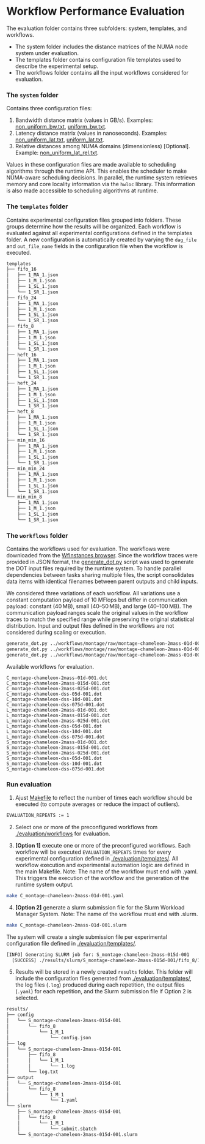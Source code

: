 
# Workflow Performance Evaluation

The evaluation folder contains three subfolders: system, templates, and workflows.

* The system folder includes the distance matrices of the NUMA node system under evaluation.
* The templates folder contains configuration file templates used to describe the experimental setup.
* The workflows folder contains all the input workflows considered for evaluation.

### The `system` folder

Contains three configuration files:

1. Bandwidth distance matrix (values in GB/s). Examples: [non_uniform_bw.txt](./system/non_uniform_bw.txt), [uniform_bw.txt](./system/uniform_bw.txt).
2. Latency distance matrix (values in nanoseconds). Examples: [non_uniform_lat.txt](./system/non_uniform_bw.txt), [uniform_lat.txt](./system/uniform_bw.txt).
3. Relative distances among NUMA domains (dimensionless) [Optional]. Example: [non_uniform_lat_rel.txt](./non_uniform_lat_rel.txt).

Values in these configuration files are made available to scheduling algorithms through the runtime API.
This enables the scheduler to make NUMA-aware scheduling decisions. In parallel, the runtime system retrieves memory and core locality information via the `hwloc` library. This information is also made accessible to scheduling algorithms at runtime.

### The `templates` folder

Contains experimental configuration files grouped into folders. These groups determine how the results will be organized. Each workflow is evaluated against all experimental configurations defined in the templates folder. A new configuration is automatically created by varying the `dag_file` and `out_file_name` fields in the configuration file when the workflow is executed.

```sh
templates
├── fifo_16
│   ├── 1_MA_1.json
│   ├── 1_M_1.json
│   ├── 1_SL_1.json
│   └── 1_SR_1.json
├── fifo_24
│   ├── 1_MA_1.json
│   ├── 1_M_1.json
│   ├── 1_SL_1.json
│   └── 1_SR_1.json
├── fifo_8
│   ├── 1_MA_1.json
│   ├── 1_M_1.json
│   ├── 1_SL_1.json
│   └── 1_SR_1.json
├── heft_16
│   ├── 1_MA_1.json
│   ├── 1_M_1.json
│   ├── 1_SL_1.json
│   └── 1_SR_1.json
├── heft_24
│   ├── 1_MA_1.json
│   ├── 1_M_1.json
│   ├── 1_SL_1.json
│   └── 1_SR_1.json
├── heft_8
│   ├── 1_MA_1.json
│   ├── 1_M_1.json
│   ├── 1_SL_1.json
│   └── 1_SR_1.json
├── min_min_16
│   ├── 1_MA_1.json
│   ├── 1_M_1.json
│   ├── 1_SL_1.json
│   └── 1_SR_1.json
├── min_min_24
│   ├── 1_MA_1.json
│   ├── 1_M_1.json
│   ├── 1_SL_1.json
│   └── 1_SR_1.json
└── min_min_8
    ├── 1_MA_1.json
    ├── 1_M_1.json
    ├── 1_SL_1.json
    └── 1_SR_1.json
```

### The `workflows` folder 

Contains the workflows used for evaluation. The workflows were downloaded from the [WfInstances browser](https://wfinstances.ics.hawaii.edu/). Since the workflow traces were provided in JSON format, the [generate_dot.py](../scripts/generate_dot.py) script was used to generate the DOT input files required by the runtime system. To handle parallel dependencies between tasks sharing multiple files, the script consolidates data items with identical filenames between parent outputs and child inputs.

We considered three variations of each workflow. All variations use a constant computation payload of 10 MFlops but differ in communication payload: constant (40 MB), small (40–50 MB), and large (40–100 MB). The communication payload ranges scale the original values in the workflow traces to match the specified range while preserving the original statistical distribution. Input and output files defined in the workflows are not considered during scaling or execution.

```sh
generate_dot.py ../workflows/montage/raw/montage-chameleon-2mass-01d-001.json ./workflows/C_montage-chameleon-2mass-01d-001.dot --dep_constant 4e7 1e8 --flops_constant 10000000
generate_dot.py ../workflows/montage/raw/montage-chameleon-2mass-01d-001.json ./workflows/S_montage-chameleon-2mass-01d-001.dot --dep_scale_range 4e7 5e7 --flops_constant 10000000
generate_dot.py ../workflows/montage/raw/montage-chameleon-2mass-01d-001.json ./workflows/L_montage-chameleon-2mass-01d-001.dot --dep_scale_range 4e7 1e8 --flops_constant 10000000
```

Available workflows for evaluation.

```
C_montage-chameleon-2mass-01d-001.dot  
C_montage-chameleon-2mass-015d-001.dot  
C_montage-chameleon-2mass-025d-001.dot  
C_montage-chameleon-dss-05d-001.dot  
C_montage-chameleon-dss-10d-001.dot  
C_montage-chameleon-dss-075d-001.dot  
L_montage-chameleon-2mass-01d-001.dot  
L_montage-chameleon-2mass-015d-001.dot  
L_montage-chameleon-2mass-025d-001.dot  
L_montage-chameleon-dss-05d-001.dot  
L_montage-chameleon-dss-10d-001.dot  
L_montage-chameleon-dss-075d-001.dot  
S_montage-chameleon-2mass-01d-001.dot  
S_montage-chameleon-2mass-015d-001.dot  
S_montage-chameleon-2mass-025d-001.dot  
S_montage-chameleon-dss-05d-001.dot  
S_montage-chameleon-dss-10d-001.dot  
S_montage-chameleon-dss-075d-001.dot
```

### Run evaluation

1. Ajust [Makefile](./Makefile) to reflect the number of times each workflow should be executed (to compute averages or reduce the impact of outliers).

```sh
EVALUATION_REPEATS := 1
```

2. Select one or more of the preconfigured workflows from [./evaluation/workflows](./evaluation/workflows/) for evaluation.

3. **[Option 1]** execute one or more of the preconfigured workflows. Each workflow will be executed `EVALUATION_REPEATS` times for every experimental configuration defined in [./evaluation/templates/](./evaluation/templates/).
All workflow execution and experimental automation logic are defined in the main Makefile. Note: The name of the workflow must end with .yaml. This triggers the execution of the workflow and the generation of the runtime system output.

```sh
make C_montage-chameleon-2mass-01d-001.yaml
```

4. **[Option 2]** generate a slurm submission file for the Slurm Workload Manager System. Note: The name of the workflow must end with .slurm.

```sh
make C_montage-chameleon-2mass-01d-001.slurm
```

The system will create a single submission file per experimental configuration file defined in [./evaluation/templates/](./evaluation/templates/).

```sh 
[INFO] Generating SLURM job for: S_montage-chameleon-2mass-015d-001
  [SUCCESS] ./results/slurm/S_montage-chameleon-2mass-015d-001/fifo_8/1_M_1/submit.sbatch
```

5. Results will be stored in a newly created `results` folder. This folder will include the configuration files generated from [./evaluation/templates/](./evaluation/templates/), the log files (`.log`) produced during each repetition, the output files (`.yaml`) for each repetition, and the Slurm submission file if Option 2 is selected.

```sh
results/
├── config
│   └── S_montage-chameleon-2mass-015d-001
│       └── fifo_8
│           └── 1_M_1
│               └── config.json
├── log
│   └── S_montage-chameleon-2mass-015d-001
│       ├── fifo_8
│       │   └── 1_M_1
│       │       └── 1.log
│       └── log.txt
├── output
│   └── S_montage-chameleon-2mass-015d-001
│       └── fifo_8
│           └── 1_M_1
│               └── 1.yaml
└── slurm
    ├── S_montage-chameleon-2mass-015d-001
    │   └── fifo_8
    │       └── 1_M_1
    │           └── submit.sbatch
    └── S_montage-chameleon-2mass-015d-001.slurm
````
